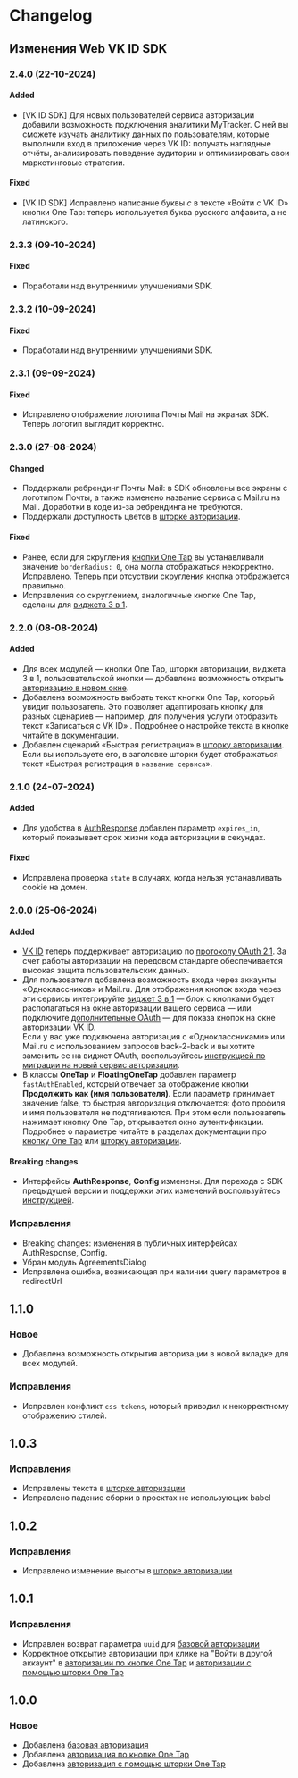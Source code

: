 # Changelog

## Изменения Web VK ID SDK

### 2.4.0 (22-10-2024)

#### Added
+ [VK ID SDK] Для новых пользователей сервиса авторизации добавили возможность подключения аналитики MyTracker. С ней вы сможете изучать аналитику данных по пользователям, которые выполнили вход в приложение через VK ID: получать наглядные отчёты, анализировать поведение аудитории и оптимизировать свои маркетинговые стратегии. 

#### Fixed
+ [VK ID SDK] Исправлено написание буквы _с_ в тексте «Войти с VK ID» кнопки One Tap: теперь используется буква русского алфавита, а не латинского. 

### 2.3.3 (09-10-2024)

#### Fixed

- Поработали над внутренними улучшениями SDK.

### 2.3.2 (10-09-2024)

#### Fixed

- Поработали над внутренними улучшениями SDK.
  <br />

### 2.3.1 (09-09-2024)

#### Fixed

- Исправлено отображение логотипа Почты Mail на экранах SDK. Теперь логотип выглядит корректно.
  <br />

### 2.3.0 (27-08-2024)

#### Changed

- Поддержали ребрендинг Почты Mail: в SDK обновлены все экраны с логотипом Почты, а также изменено название сервиса с Mail.ru на Mail. Доработки в коде из-за ребрендинга не требуются.
- Поддержали доступность цветов в [шторке авторизации](https://id.vk.com/about/business/go/docs/ru/vkid/latest/vk-id/connection/elements/onetap-drawer/floating-onetap-web).

#### Fixed

- Ранее, если для скругления [кнопки One Tap](https://id.vk.com/about/business/go/docs/ru/vkid/latest/vk-id/connection/elements/onetap-button/onetap-web) вы устанавливали значение `borderRadius: 0`, она могла отображаться некорректно. Исправлено. Теперь при отсуствии скругления кнопка отображается правильно.
- Исправления со скруглением, аналогичные кнопке One Tap, сделаны для [виджета 3 в 1](https://id.vk.com/about/business/go/docs/ru/vkid/latest/vk-id/connection/elements/widget-3-1/three-in-one-web).
  <br />

### 2.2.0 (08-08-2024)

#### Added

- Для всех модулей — кнопки One Tap, шторки авторизации, виджета 3 в 1, пользовательской кнопки — добавлена возможность открыть [авторизацию в новом окне](https://vkcom.github.io/vkid-web-sdk/docs/enums/core_config.ConfigAuthMode.html).
- Добавлена возможность выбрать текст кнопки One Tap, который увидит пользователь. Это позволяет адаптировать кнопку для разных сценариев — например, для получения услуги отобразить текст «Записаться с VK ID» . Подробнее о настройке текста в кнопке читайте в [документации](https://id.vk.com/about/business/go/docs/ru/vkid/latest/vk-id/connection/elements/onetap-button/onetap-web).
- Добавлен сценарий «Быстрая регистрация» в [шторку авторизации](https://id.vk.com/about/business/go/docs/ru/vkid/latest/vk-id/connection/elements/onetap-drawer/floating-onetap-web). Если вы используете его, в заголовке шторки будет отображаться текст «Быстрая регистрация в `название сервиса`».
  <br />

### 2.1.0 (24-07-2024)

#### Added

- Для удобства в [AuthResponse](https://vkcom.github.io/vkid-web-sdk/docs/interfaces/auth.AuthResponse.html) добавлен параметр `expires_in`, который показывает срок жизни кода авторизации в секундах.

#### Fixed

- Исправлена проверка `state` в случаях, когда нельзя устанавливать cookie на домен.
  <br />

### 2.0.0 (25-06-2024)

#### Added

- [VK ID](https://id.vk.com/about/business/go/docs/ru/vkid/latest/vk-id/intro/plan) теперь поддерживает авторизацию по [протоколу OAuth 2.1](https://datatracker.ietf.org/doc/html/draft-ietf-oauth-v2-1-10). За счет работы авторизации на передовом стандарте обеспечивается высокая защита пользовательских данных. <br />
- Для пользователя добавлена возможность входа через аккаунты «Одноклассников» и Mail.ru. Для отображения кнопок входа через эти сервисы интегрируйте [виджет 3 в 1](https://id.vk.com/about/business/go/docs/ru/vkid/latest/vk-id/intro/main#Vidzhet-3-v-1) — блок с кнопками будет располагаться на окне авторизации вашего сервиса — или подключите [дополнительные OAuth](https://id.vk.com/about/business/go/docs/ru/vkid/latest/vk-id/intro/main#Podklyuchenie-dopolnitelnyh-OAuth) — для показа кнопок на окне авторизации VK ID. <br />
  Если у вас уже подключена авторизация с «Одноклассниками» или Mail.ru с использованием запросов back-2-back и вы хотите заменить ее на виджет OAuth, воспользуйтесь [инструкцией по миграции на новый сервис авторизации](https://id.vk.com/about/business/go/docs/ru/vkid/latest/vk-id/connection/migration/migration-to-three-in-one).
- В классы **OneTap** и **FloatingOneTap** добавлен параметр `fastAuthEnabled`, который отвечает за отображение кнопки **Продолжить как (имя пользователя)**. Если параметр принимает значение false, то быстрая авторизация отключается: фото профиля и имя пользователя не подтягиваются. При этом если пользователь нажимает кнопку One Tap, открывается окно аутентификации. Подробнее о параметре читайте в разделах документации про [кнопку One Tap](https://id.vk.com/about/business/go/docs/ru/vkid/latest/vk-id/connection/elements/onetap-button/onetap-web#Spisok-parametrov) или [шторку авторизации](https://id.vk.com/about/business/go/docs/ru/vkid/latest/vk-id/connection/elements/onetap-drawer/floating-onetap-web#Spisok-parametrov).

#### Breaking changes

- Интерфейсы **AuthResponse**, **Config** изменены. Для перехода с SDK предыдущей версии и поддержки этих изменений воспользуйтесь [инструкцией](https://id.vk.com/about/business/go/docs/ru/vkid/latest/vk-id/connection/migration/web/migration-web).

### Исправления
- Breaking changes: изменения в публичных интерфейсах AuthResponse, Config.
- Убран модуль AgreementsDialog
- Исправлена ошибка, возникающая при наличии query параметров в redirectUrl

## 1.1.0

### Новое
- Добавлена возможность открытия авторизации в новой вкладке для всех модулей.

### Исправления
- Исправлен конфликт `css tokens`, который приводил к некорректному отображению стилей.

## 1.0.3

### Исправления
- Исправлены текста в [шторке авторизации](https://id.vk.com/about/business/go/docs/ru/vkid/latest/vk-id/connection/elements/onetap-drawer/floating-onetap-web)
- Исправлено падение сборки в проектах не использующих babel

## 1.0.2

### Исправления
- Исправлено изменение высоты в [шторке авторизации](https://id.vk.com/about/business/go/docs/ru/vkid/latest/vk-id/connection/elements/onetap-drawer/floating-onetap-web)

## 1.0.1

### Исправления 
- Исправлен возврат параметра `uuid` для [базовой авторизации](https://id.vk.com/about/business/go/docs/ru/vkid/latest/vk-id/connection/elements/custom-button/custom-button-web)
- Корректное открытие авторизации при клике на "Войти в другой аккаунт" в [авторизации по кнопке One Tap](https://id.vk.com/about/business/go/docs/ru/vkid/latest/vk-id/connection/elements/onetap-button/onetap-web) и [авторизации с помощью шторки One Tap](https://id.vk.com/about/business/go/docs/ru/vkid/latest/vk-id/connection/elements/onetap-drawer/floating-onetap-web)

## 1.0.0

### Новое

- Добавлена [базовая авторизация](https://id.vk.com/about/business/go/docs/ru/vkid/latest/vk-id/connection/elements/custom-button/custom-button-web)
- Добавлена [авторизация по кнопке One Tap](https://id.vk.com/about/business/go/docs/ru/vkid/latest/vk-id/connection/elements/onetap-button/onetap-web)
- Добавлена [авторизация с помощью шторки One Tap](https://id.vk.com/about/business/go/docs/ru/vkid/latest/vk-id/connection/elements/onetap-drawer/floating-onetap-web)
